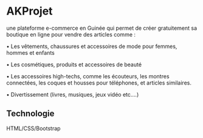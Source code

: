 # AKProjet

une plateforme e-commerce en Guinée qui permet de créer gratuitement sa boutique en ligne pour vendre des articles comme :

  •	Les vêtements, chaussures et accessoires de mode pour femmes, hommes et enfants
  
  •	Les cosmétiques, produits et accessoires de beauté
  
  •	Les accessoires high-techs, comme les écouteurs, les montres connectées, les coques et housses pour téléphones, et articles similaires.
  
  •	Divertissement (livres, musiques, jeux vidéo etc.…)
  ## Technologie 
   HTML/CSS/Bootstrap
